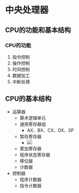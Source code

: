 # 中央处理器
## CPU的功能和基本结构
### CPU的功能
1. 指令控制
2. 操作控制
3. 时间控制
4. 数据加工
5. 中断处理

## CPU的基本结构
- 运算器
  - 算术逻辑单元
  - 通用寄存器组
    - AX、BX、CX、DX、SP
  - 暂存寄存器
    - ![](C:\Users\14485\Desktop\图片1.png)
  - 累加寄存器
  - 程序状态寄存器
  - 移位器
  - 计数器
- 控制器
  - 程序计数器
  - 指令计数器